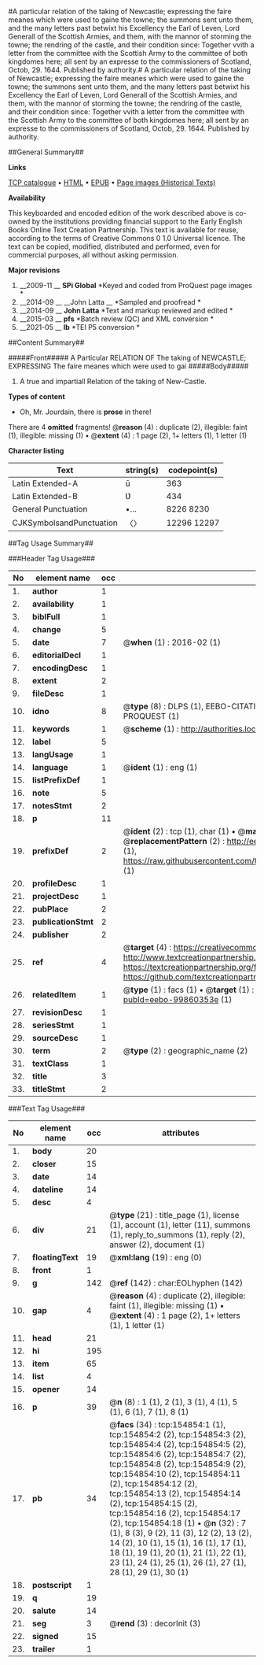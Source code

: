 #A particular relation of the taking of Newcastle; expressing the faire meanes which were used to gaine the towne; the summons sent unto them, and the many letters past betwixt his Excellency the Earl of Leven, Lord Generall of the Scottish Armies, and them, with the mannor of storming the towne; the rendring of the castle, and their condition since: Together vvith a letter from the committee with the Scottish Army to the committee of both kingdomes here; all sent by an expresse to the commissioners of Scotland, Octob, 29. 1644. Published by authority.#
A particular relation of the taking of Newcastle; expressing the faire meanes which were used to gaine the towne; the summons sent unto them, and the many letters past betwixt his Excellency the Earl of Leven, Lord Generall of the Scottish Armies, and them, with the mannor of storming the towne; the rendring of the castle, and their condition since: Together vvith a letter from the committee with the Scottish Army to the committee of both kingdomes here; all sent by an expresse to the commissioners of Scotland, Octob, 29. 1644. Published by authority.

##General Summary##

**Links**

[TCP catalogue](http://www.ota.ox.ac.uk/tcp/)  • 
[HTML](http://tei.it.ox.ac.uk/tcp/Texts-HTML/free/A91/A91499.html)  • 
[EPUB](http://tei.it.ox.ac.uk/tcp/Texts-EPUB/free/A91/A91499.epub) • 
[Page images (Historical Texts)](https://historicaltexts.jisc.ac.uk/eebo-99860353e)

**Availability**

This keyboarded and encoded edition of the work described above is co-owned by the
    institutions providing financial support to the Early English Books Online Text Creation
    Partnership. This text is available for reuse, according to the terms of  Creative Commons 0 1.0 Universal
    licence. The text can be copied, modified, distributed and performed, even for commercial
    purposes, all without asking permission.

**Major revisions**

1. __2009-11 __ __SPi Global__ *Keyed and coded from ProQuest page images *
1. __2014-09 __ __John Latta __ *Sampled and proofread *
1. __2014-09 __ __John Latta__ *Text and markup reviewed and edited *
1. __2015-03 __ __pfs__ *Batch review (QC) and XML conversion *
1. __2021-05 __ __lb__ *TEI P5 conversion *

##Content Summary##

#####Front#####
A Particular RELATION OF The taking of NEWCASTLE; EXPRESSING The faire meanes which were used to gai
#####Body#####

1. A true and impartiall Relation of the taking of New-Castle.

**Types of content**

  * Oh, Mr. Jourdain, there is **prose** in there!

There are 4 **omitted** fragments! 
 @__reason__ (4) : duplicate (2), illegible: faint (1), illegible: missing (1)  •  @__extent__ (4) : 1 page (2), 1+ letters (1), 1 letter (1)

**Character listing**


|Text|string(s)|codepoint(s)|
|---|---|---|
|Latin Extended-A|ū|363|
|Latin Extended-B|Ʋ|434|
|General Punctuation|•…|8226 8230|
|CJKSymbolsandPunctuation|〈〉|12296 12297|

##Tag Usage Summary##

###Header Tag Usage###

|No|element name|occ|attributes|
|---|---|---|---|
|1.|__author__|1||
|2.|__availability__|1||
|3.|__biblFull__|1||
|4.|__change__|5||
|5.|__date__|7| @__when__ (1) : 2016-02 (1)|
|6.|__editorialDecl__|1||
|7.|__encodingDesc__|1||
|8.|__extent__|2||
|9.|__fileDesc__|1||
|10.|__idno__|8| @__type__ (8) : DLPS (1), EEBO-CITATION (1), VID (1), EEBO-PROQUEST (1), STC (3), PROQUEST (1)|
|11.|__keywords__|1| @__scheme__ (1) : http://authorities.loc.gov/ (1)|
|12.|__label__|5||
|13.|__langUsage__|1||
|14.|__language__|1| @__ident__ (1) : eng (1)|
|15.|__listPrefixDef__|1||
|16.|__note__|5||
|17.|__notesStmt__|2||
|18.|__p__|11||
|19.|__prefixDef__|2| @__ident__ (2) : tcp (1), char (1)  •  @__matchPattern__ (2) : ([0-9\-]+):([0-9IVX]+) (1), (.+) (1)  •  @__replacementPattern__ (2) : http://eebo.chadwyck.com/downloadtiff?vid=$1&page=$2 (1), https://raw.githubusercontent.com/textcreationpartnership/Texts/master/tcpchars.xml#$1 (1)|
|20.|__profileDesc__|1||
|21.|__projectDesc__|1||
|22.|__pubPlace__|2||
|23.|__publicationStmt__|2||
|24.|__publisher__|2||
|25.|__ref__|4| @__target__ (4) : https://creativecommons.org/publicdomain/zero/1.0/ (1), http://www.textcreationpartnership.org/docs/. (1), https://textcreationpartnership.org/faq/#faq05 (1), https://github.com/textcreationpartnership (1)|
|26.|__relatedItem__|1| @__type__ (1) : facs (1)  •  @__target__ (1) : https://data.historicaltexts.jisc.ac.uk/view?pubId=eebo-99860353e (1)|
|27.|__revisionDesc__|1||
|28.|__seriesStmt__|1||
|29.|__sourceDesc__|1||
|30.|__term__|2| @__type__ (2) : geographic_name (2)|
|31.|__textClass__|1||
|32.|__title__|3||
|33.|__titleStmt__|2||


###Text Tag Usage###

|No|element name|occ|attributes|
|---|---|---|---|
|1.|__body__|20||
|2.|__closer__|15||
|3.|__date__|14||
|4.|__dateline__|14||
|5.|__desc__|4||
|6.|__div__|21| @__type__ (21) : title_page (1), license (1), account (1), letter (11), summons (1), reply_to_summons (1), reply (2), answer (2), document (1)|
|7.|__floatingText__|19| @__xml:lang__ (19) : eng (0)|
|8.|__front__|1||
|9.|__g__|142| @__ref__ (142) : char:EOLhyphen (142)|
|10.|__gap__|4| @__reason__ (4) : duplicate (2), illegible: faint (1), illegible: missing (1)  •  @__extent__ (4) : 1 page (2), 1+ letters (1), 1 letter (1)|
|11.|__head__|21||
|12.|__hi__|195||
|13.|__item__|65||
|14.|__list__|4||
|15.|__opener__|14||
|16.|__p__|39| @__n__ (8) : 1 (1), 2 (1), 3 (1), 4 (1), 5 (1), 6 (1), 7 (1), 8 (1)|
|17.|__pb__|34| @__facs__ (34) : tcp:154854:1 (1), tcp:154854:2 (2), tcp:154854:3 (2), tcp:154854:4 (2), tcp:154854:5 (2), tcp:154854:6 (2), tcp:154854:7 (2), tcp:154854:8 (2), tcp:154854:9 (2), tcp:154854:10 (2), tcp:154854:11 (2), tcp:154854:12 (2), tcp:154854:13 (2), tcp:154854:14 (2), tcp:154854:15 (2), tcp:154854:16 (2), tcp:154854:17 (2), tcp:154854:18 (1)  •  @__n__ (32) : 7 (1), 8 (3), 9 (2), 11 (3), 12 (2), 13 (2), 14 (2), 10 (1), 15 (1), 16 (1), 17 (1), 18 (1), 19 (1), 20 (1), 21 (1), 22 (1), 23 (1), 24 (1), 25 (1), 26 (1), 27 (1), 28 (1), 29 (1), 30 (1)|
|18.|__postscript__|1||
|19.|__q__|19||
|20.|__salute__|14||
|21.|__seg__|3| @__rend__ (3) : decorInit (3)|
|22.|__signed__|15||
|23.|__trailer__|1||
